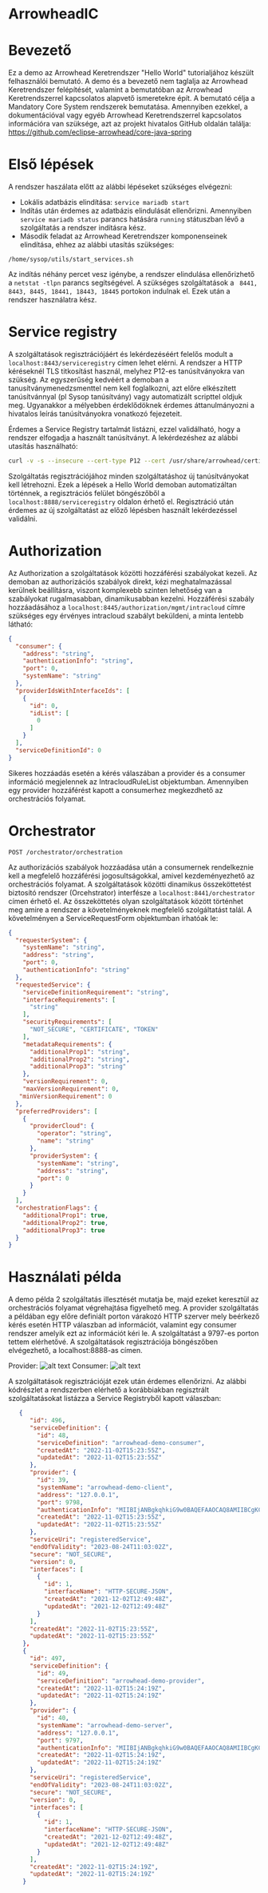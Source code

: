 # ArrowheadIC
# Bevezető
Ez a demo az Arrowhead Keretrendszer "Hello World" tutorialjához készült felhasználói bemutató. A demo és a bevezető nem taglalja az Arrowhead Keretrendszer felépítését, valamint a bemutatóban az Arrowhead Keretrendszerrel kapcsolatos alapvető ismeretekre épít. A bemutató célja a Mandatory Core System rendszerek bemutatása. Amennyiben ezekkel, a dokumentációval vagy egyéb Arrowhead Keretrendszerrel kapcsolatos információra van szüksége, azt az projekt hivatalos GitHub oldalán találja: https://github.com/eclipse-arrowhead/core-java-spring

# Első lépések
A rendszer haszálata előtt az alábbi lépéseket szükséges elvégezni:
- Lokális adatbázis elindítása: ``` service mariadb start ```
- Indítás után érdemes az adatbázis elindulását ellenőrizni. Amennyiben  ``` service mariadb status ``` parancs hatására  ``` running ``` státuszban lévő  a szolgáltatás a rendszer indításra kész.
- Második feladat az Arrowhead Keretrendszer komponenseinek elindítása, ehhez az alábbi utasítás szükséges:  
```
/home/sysop/utils/start_services.sh 
``` 
Az indítás néhány percet vesz igénybe, a rendszer elindulása ellenőrizhető a 
``` netstat -tlpn ``` 
parancs segítségével. A szükséges szolgáltatások a ``` 8441, 8443, 8445, 18441, 18443, 18445``` portokon indulnak el. Ezek után a rendszer használatra kész. 

# Service registry
A szolgáltatások regisztrációjáért és lekérdezéséért felelős modult a  ``` localhost:8443/serviceregistry ``` címen lehet elérni. A rendszer a HTTP kéréseknél TLS titkosítást használ, melyhez P12-es tanúsítványokra van szükség. Az egyszerűség kedvéért a demoban a tanusítványmenedzsmenttel nem kell foglalkozni, azt előre elkészített tanúsítvánnyal (pl Sysop tanúsítvány) vagy automatizált scripttel oldjuk meg. Ugyanakkor a mélyebben érdeklődöknek érdemes áttanulmányozni a hivatalos leírás tanúsítványokra vonatkozó fejezeteit. 

Érdemes a Service Registry tartalmát listázni, ezzel validálható, hogy a rendszer elfogadja a használt tanúsítványt. A lekérdezéshez az alábbi utasítás használható: 
```bash
curl -v -s --insecure --cert-type P12 --cert /usr/share/arrowhead/certificates/testcloud2/sysop.p12:123456 -X GET https://localhost:8443/serviceregistry/mgmt | jq 
```

Szolgáltatás regisztrációjához minden szolgáltatáshoz új tanúsítványokat kell létrehozni. Ezek a lépések a Hello World demoban automatizáltan történnek, a regisztrációs felület böngészőből a ``` localhost:8888/serviceregistry ``` oldalon érhető el. Regisztráció után érdemes az új szolgáltatást az előző lépésben használt lekérdezéssel validálni. 

# Authorization 
Az Authorization a szolgáltatások közötti hozzáférési szabályokat kezeli. Az demoban az authorizációs szabályok direkt, kézi meghatalmazással kerülnek beállításra, viszont komplexebb szinten lehetőség van a szabályokat rugalmasabban, dinamikusabban kezelni. Hozzáférési szabály hozzáadásához a ``` localhost:8445/authorization/mgmt/intracloud ``` címre szükséges egy érvényes intracloud szabályt beküldeni, a minta lentebb látható:

```json
{
  "consumer": {
    "address": "string",
    "authenticationInfo": "string",
    "port": 0,
    "systemName": "string"
  },
  "providerIdsWithInterfaceIds": [
    {
      "id": 0,
      "idList": [
        0
      ]
    }
  ],
  "serviceDefinitionId": 0
}
```

Sikeres hozzáadás esetén a kérés válaszában a provider és a consumer információ megjelennek az IntracloudRuleList objektumban. Amennyiben egy provider hozzáférést kapott a consumerhez megkezdhető az orchestrációs folyamat.

# Orchestrator
```
POST /orchestrator/orchestration
```
Az authorizációs szabályok hozzáadása után a consumernek rendelkeznie kell a megfelelő hozzáférési jogosultságokkal, amivel kezdeményezhető az orchestrációs folyamat. A szolgáltatások közötti dinamikus összeköttetést biztosító rendszer (Orcehstrator) interfésze a ``` localhost:8441/orchestrator ``` címen érhető el. Az összeköttetés olyan szolgáltatások között történhet meg amire a rendszer a követelményeknek megfelelő szolgáltatást talál. A követelményen a ServiceRequestForm objektumban írhatóak le:
```json
{
  "requesterSystem": {
    "systemName": "string",
    "address": "string",
    "port": 0,
    "authenticationInfo": "string"
  },
  "requestedService": {
    "serviceDefinitionRequirement": "string",
    "interfaceRequirements": [
      "string"
    ],
    "securityRequirements": [
      "NOT_SECURE", "CERTIFICATE", "TOKEN"
    ],
    "metadataRequirements": {
      "additionalProp1": "string",
      "additionalProp2": "string",
      "additionalProp3": "string"
    },
    "versionRequirement": 0,
    "maxVersionRequirement": 0,
   "minVersionRequirement": 0
  },
  "preferredProviders": [
    {
      "providerCloud": {
        "operator": "string",
        "name": "string"
      },
      "providerSystem": {
        "systemName": "string",
        "address": "string",
        "port": 0
      }
    }
  ],
  "orchestrationFlags": {
    "additionalProp1": true,
    "additionalProp2": true,
    "additionalProp3": true
  }
}
```

# Használati példa
A demo példa 2 szolgáltatás illesztését mutatja be, majd ezeket keresztül az orchestrációs folyamat végrehajtása figyelhető meg. A provider szolgáltatás a példában egy előre definiált porton várakozó HTTP szerver mely beérkező kérés esetén HTTP válaszban ad információt, valamint egy consumer rendszer amelyik ezt az információt kéri le. A szolgáltatást a 9797-es porton tettem elérhetővé. A szolgáltatások regisztrációja böngészőben elvégezhető, a localhost:8888-as címen.
 
Provider:
![alt text](https://github.com/Nanoblast/Arrowhead/blob/main/Arrowhead/captures/serviceregistry.JPG?raw=true)
Consumer:
![alt text](https://github.com/Nanoblast/Arrowhead/blob/main/Arrowhead/captures/consumer.JPG?raw=true)

A szolgáltatások regisztrációját ezek után érdemes ellenőrizni. Az alábbi kódrészlet a rendszerben elérhető a korábbiakban regisztrált szolgáltatásokat listázza a Service Registryből kapott válaszban:
```json
   {
      "id": 496,
      "serviceDefinition": {
        "id": 48,
        "serviceDefinition": "arrowhead-demo-consumer",
        "createdAt": "2022-11-02T15:23:55Z",
        "updatedAt": "2022-11-02T15:23:55Z"
      },
      "provider": {
        "id": 39,
        "systemName": "arrowhead-demo-client",
        "address": "127.0.0.1",
        "port": 9798,
        "authenticationInfo": "MIIBIjANBgkqhkiG9w0BAQEFAAOCAQ8AMIIBCgKCAQEAttDE8cOgBnXeYq5k2CuFqKAGG1J5GL5FAudqDyw1iBeX+aSU+2avzclh+HKzmB2/EPr10RZjTOl6SjkIqjx/HT0jS/9gm8ibeybVlAfzna5lznEKuwiTl7S+Yxb0coBaRC0p8HLXvt8axL7hVyNHlGdVClwO+LQYUnDYR+PG8jqvSWLmA0tXTnFggiKofhqLbwIw0An6+ISsUq7iRxaQsdfGUJbrzFarw9B6bGqwgkLS4C7TuVH1YVrKpyB+f1e+hU5kseAPr1EsCK+s6dYYHzVcF3vVWe70/UO5riawQiM7iJWC5bVhoDAjpFkIwSbwtfeDYNj5rvL+6FliWk3R/QIDAQAB",
        "createdAt": "2022-11-02T15:23:55Z",
        "updatedAt": "2022-11-02T15:23:55Z"
      },
      "serviceUri": "registeredService",
      "endOfValidity": "2023-08-24T11:03:02Z",
      "secure": "NOT_SECURE",
      "version": 0,
      "interfaces": [
        {
          "id": 1,
          "interfaceName": "HTTP-SECURE-JSON",
          "createdAt": "2021-12-02T12:49:48Z",
          "updatedAt": "2021-12-02T12:49:48Z"
        }
      ],
      "createdAt": "2022-11-02T15:23:55Z",
      "updatedAt": "2022-11-02T15:23:55Z"
    },
    {
      "id": 497,
      "serviceDefinition": {
        "id": 49,
        "serviceDefinition": "arrowhead-demo-provider",
        "createdAt": "2022-11-02T15:24:19Z",
        "updatedAt": "2022-11-02T15:24:19Z"
      },
      "provider": {
        "id": 40,
        "systemName": "arrowhead-demo-server",
        "address": "127.0.0.1",
        "port": 9797,
        "authenticationInfo": "MIIBIjANBgkqhkiG9w0BAQEFAAOCAQ8AMIIBCgKCAQEAttDE8cOgBnXeYq5k2CuFqKAGG1J5GL5FAudqDyw1iBeX+aSU+2avzclh+HKzmB2/EPr10RZjTOl6SjkIqjx/HT0jS/9gm8ibeybVlAfzna5lznEKuwiTl7S+Yxb0coBaRC0p8HLXvt8axL7hVyNHlGdVClwO+LQYUnDYR+PG8jqvSWLmA0tXTnFggiKofhqLbwIw0An6+ISsUq7iRxaQsdfGUJbrzFarw9B6bGqwgkLS4C7TuVH1YVrKpyB+f1e+hU5kseAPr1EsCK+s6dYYHzVcF3vVWe70/UO5riawQiM7iJWC5bVhoDAjpFkIwSbwtfeDYNj5rvL+6FliWk3R/QIDAQAB",
        "createdAt": "2022-11-02T15:24:19Z",
        "updatedAt": "2022-11-02T15:24:19Z"
      },
      "serviceUri": "registeredService",
      "endOfValidity": "2023-08-24T11:03:02Z",
      "secure": "NOT_SECURE",
      "version": 0,
      "interfaces": [
        {
          "id": 1,
          "interfaceName": "HTTP-SECURE-JSON",
          "createdAt": "2021-12-02T12:49:48Z",
          "updatedAt": "2021-12-02T12:49:48Z"
        }
      ],
      "createdAt": "2022-11-02T15:24:19Z",
      "updatedAt": "2022-11-02T15:24:19Z"
    }
```
